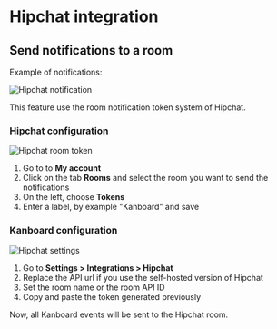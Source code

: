 Hipchat integration
===================

Send notifications to a room
-----------------------------

Example of notifications:

![Hipchat notification](http://kanboard.net/screenshots/documentation/hipchat-notification.png)

This feature use the room notification token system of Hipchat.

### Hipchat configuration

![Hipchat room token](http://kanboard.net/screenshots/documentation/hipchat-room-token.png)

1. Go to to **My account**
2. Click on the tab **Rooms** and select the room you want to send the notifications
3. On the left, choose **Tokens**
4. Enter a label, by example "Kanboard" and save

### Kanboard configuration

![Hipchat settings](http://kanboard.net/screenshots/documentation/hipchat-settings.png)

1. Go to **Settings > Integrations > Hipchat**
2. Replace the API url if you use the self-hosted version of Hipchat
3. Set the room name or the room API ID
4. Copy and paste the token generated previously

Now, all Kanboard events will be sent to the Hipchat room.
